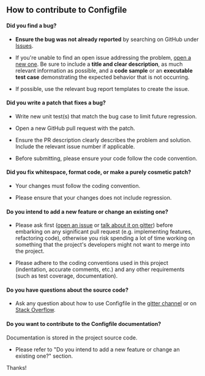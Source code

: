 ## How to contribute to Configfile

#### **Did you find a bug?**

* **Ensure the bug was not already reported** by searching on GitHub under [Issues][Issues].

* If you're unable to find an open issue addressing the problem, [open a new one](https://github.com/Mindsers/configfile/issues/new). Be sure to include a **title and clear description**, as much relevant information as possible, and a **code sample** or an **executable test case** demonstrating the expected behavior that is not occurring.

* If possible, use the relevant bug report templates to create the issue.

#### **Did you write a patch that fixes a bug?**

* Write new unit test(s) that match the bug case to limit future regression.

* Open a new GitHub pull request with the patch.

* Ensure the PR description clearly describes the problem and solution. Include the relevant issue number if applicable.

* Before submitting, please ensure your code follow the code convention.

#### **Did you fix whitespace, format code, or make a purely cosmetic patch?**

* Your changes must follow the coding convention.

* Please ensure that your changes does not include regression.

#### **Do you intend to add a new feature or change an existing one?**

* Please ask first ([open an issue][Issues] or [talk about it on gitter][gitter]) before embarking on any significant pull request (e.g. implementing features, refactoring code), otherwise you risk spending a lot of time working on something that the project's developers might not want to merge into the project.

* Please adhere to the coding conventions used in this project (indentation, accurate comments, etc.) and any other requirements (such as test coverage, documentation).

#### **Do you have questions about the source code?**

* Ask any question about how to use Configfile in the [gitter channel][gitter] or on [Stack Overflow](https://stackoverflow.com).

#### **Do you want to contribute to the Configfile documentation?**

Documentation is stored in the project source code.

* Please refer to "Do you intend to add a new feature or change an existing one?" section.


Thanks!

[Issues]: https://github.com/Mindsers/configfile/issues
[gitter]: https://gitter.im/mindsers/configfile
